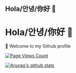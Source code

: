 ## Hola/안녕/你好 👋

<!--
**llkhs/llkhs** is a ✨ _special_ ✨ repository because its `README.md` (this file) appears on your GitHub profile.

Here are some ideas to get you started:

- 🔭 I’m currently working on ...
- 🌱 I’m currently learning ...
- 👯 I’m looking to collaborate on ...
- 🤔 I’m looking for help with ...
- 💬 Ask me about ...
- 📫 How to reach me: ...
- 😄 Pronouns: ...
- ⚡ Fun fact: ...
-->


# Hola/안녕/你好 👋

👒 Welcome to my Github profile

[![Page Views Count](https://badges.toozhao.com/badges/01EWK4SF4XVDBZ1E69FE9NN05M/green.svg)](https://badges.toozhao.com/badges/01EWK4SF4XVDBZ1E69FE9NN05M/green.svg "Get your own page views count badge on badges.toozhao.com")

[![Anurag's github stats](https://github-readme-stats.vercel.app/api?username=llkhs&theme=material-palenight&show_icons=true&include_all_commits)](https://github.com/anuraghazra/github-readme-stats)

